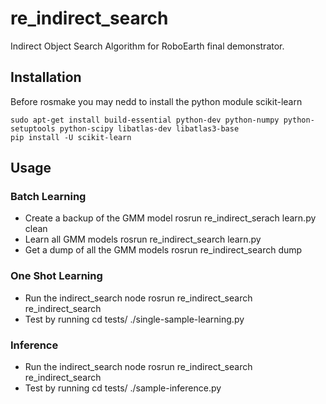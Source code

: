 # re_indirect_search

Indirect Object Search Algorithm for RoboEarth final demonstrator.

## Installation 

Before rosmake you may nedd to install the python module scikit-learn

	sudo apt-get install build-essential python-dev python-numpy python-setuptools python-scipy libatlas-dev libatlas3-base
	pip install -U scikit-learn 

## Usage

### Batch Learning
-	Create a backup of the GMM model
		rosrun re_indirect_serach learn.py clean 
-	Learn all GMM models
		rosrun re_indirect_search learn.py
-	Get a dump of all the GMM models
		rosrun re_indirect_search dump <filename>


### One Shot Learning 
-	Run the indirect_search node 
		rosrun re_indirect_search re_indirect_search
-	Test by running
		cd tests/
		./single-sample-learning.py

 
### Inference 
-	Run the indirect_search node 
		rosrun re_indirect_search re_indirect_search
-	Test by running
		cd tests/
		./sample-inference.py

 

